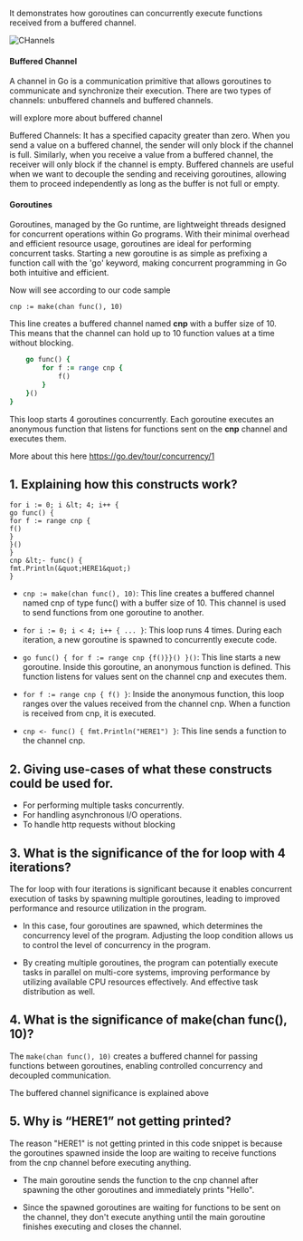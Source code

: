 It demonstrates how goroutines can concurrently execute functions received from a buffered channel.

![CHannels](https://github.com/cnu1812/ebpf-problems/assets/75531528/28c8405f-2c0b-4658-8155-fd21eba62960)

#### Buffered Channel

A channel in Go is a communication primitive that allows goroutines to communicate and synchronize their execution. There are two types of channels: unbuffered channels and buffered channels.

will explore more about buffered channel

Buffered Channels: It has a specified capacity greater than zero. When you send a value on a buffered channel, the sender will only block if the channel is full. Similarly, when you receive a value from a buffered channel, the receiver will only block if the channel is empty. Buffered channels are useful when we want to decouple the sending and receiving goroutines, allowing them to proceed independently as long as the buffer is not full or empty.

#### Goroutines

Goroutines, managed by the Go runtime, are lightweight threads designed for concurrent operations within Go programs. With their minimal overhead and efficient resource usage, goroutines are ideal for performing concurrent tasks. Starting a new goroutine is as simple as prefixing a function call with the 'go' keyword, making concurrent programming in Go both intuitive and efficient.

Now will see according to our code sample

``` cnp := make(chan func(), 10) ```

This line creates a buffered channel named **cnp** with a buffer size of 10. This means that the channel can hold up to 10 function values at a time without blocking.

```for i := 0; i < 4; i++ {
    go func() {
        for f := range cnp {
            f()
        }
    }()
}
```
This loop starts 4 goroutines concurrently. Each goroutine executes an anonymous function that listens for functions sent on the **cnp** channel and executes them.


More about this here https://go.dev/tour/concurrency/1

## 1. Explaining how this constructs work?

``` cnp := make(chan func(), 10)
for i := 0; i &lt; 4; i++ {
go func() {
for f := range cnp {
f()
}
}()
}
cnp &lt;- func() {
fmt.Println(&quot;HERE1&quot;)
}
```
- `cnp := make(chan func(), 10)`: This line creates a buffered channel named cnp of type func() with a buffer size of 10. This channel is used to send functions from one goroutine to another.

- `for i := 0; i < 4; i++ { ... }`: This loop runs 4 times. During each iteration, a new goroutine is spawned to concurrently execute code.

- `go func() { for f := range cnp {f()}}() }()`: This line starts a new goroutine. Inside this goroutine, an anonymous function is defined. This function listens for values sent on the channel cnp and executes them.

- `for f := range cnp { f() }`: Inside the anonymous function, this loop ranges over the values received from the channel cnp. When a function is received from cnp, it is executed.

- `cnp <- func() { fmt.Println("HERE1") }`: This line sends a function to the channel cnp. 


## 2. Giving use-cases of what these constructs could be used for.

- For performing multiple tasks concurrently.
- For handling asynchronous I/O operations.
- To handle http requests without blocking

##  3. What is the significance of the for loop with 4 iterations?

The for loop with four iterations is significant because it enables concurrent execution of tasks by spawning multiple goroutines, leading to improved performance and resource utilization in the program.

- In this case, four goroutines are spawned, which determines the concurrency level of the program. Adjusting the loop condition allows us to control the level of concurrency in the program.

- By creating multiple goroutines, the program can potentially execute tasks in parallel on multi-core systems, improving performance by utilizing available CPU resources effectively. And effective task distribution as well.

## 4. What is the significance of make(chan func(), 10)?

The `make(chan func(), 10)` creates a buffered channel for passing functions between goroutines, enabling controlled concurrency and decoupled communication.

The buffered channel significance is explained above

## 5. Why is “HERE1” not getting printed?

The reason "HERE1" is not getting printed in this code snippet is because the goroutines spawned inside the loop are waiting to receive functions from the cnp channel before executing anything.

- The main goroutine sends the function to the cnp channel after spawning the other goroutines and immediately prints "Hello". 

- Since the spawned goroutines are waiting for functions to be sent on the channel, they don't execute anything until the main goroutine finishes executing and closes the channel.

